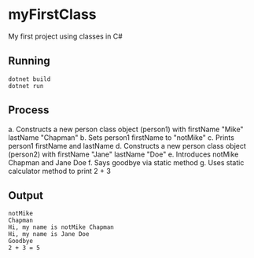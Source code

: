 # myFirstClass
My first project using classes in C#

## Running
```
dotnet build
dotnet run
```
## Process
a. Constructs a new person class object (person1) with firstName "Mike" lastName "Chapman"
b. Sets person1 firstName to "notMike"
c. Prints person1 firstName and lastName
d. Constructs a new person class object (person2) with firstName "Jane" lastName "Doe"
e. Introduces notMike Chapman and Jane Doe
f. Says goodbye via static method
g. Uses static calculator method to print 2 + 3

## Output
```
notMike
Chapman
Hi, my name is notMike Chapman
Hi, my name is Jane Doe
Goodbye
2 + 3 = 5
```
